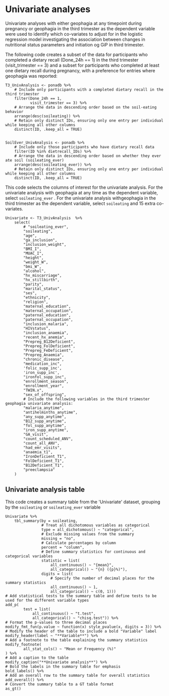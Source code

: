# Univariate analyses
Univariate analyses with either geophagia at any timepoint during pregnancy or geophagia in the third trimester as the dependent variable were used to identify which co-variates to adjust for in the logistic regression model investigating the association between changes in nutritional status parameters and initiation og GiP in third trimester. 

The following code creates a subset of the data for participants who completed a dietary recall (Done_24h == 1) in the third trimester (visit_trimester == 3) and a subset for participants who completed at least one dietary recall during pregnancy, with a preference for entries where geophagia was reported:

```{r}
T3_UnivAnalysis <- ponadb %>%
    # Include only participants with a completed dietary recall in the third trimester
    filter(Done_24h == 1,
           visit_trimester == 3) %>% 
    # Arrange the data in descending order based on the soil-eating behavior
    arrange(desc(soileating)) %>%
    # Retain only distinct IDs, ensuring only one entry per individual while keeping all other columns
    distinct(ID, .keep_all = TRUE)


SoilEver_UnivAnalysis <- ponadb %>%
    # Include only those participants who have dietary recall data
    filter(ID %in% dietrecall_IDs) %>%  
    # Arrange the data in descending order based on whether they ever ate soil (soileating_ever)
    arrange(desc(soileating_ever)) %>%
    # Retain only distinct IDs, ensuring only one entry per individual while keeping all other columns
    distinct(ID, .keep_all = TRUE)

```

This code selects the columns of interest for the univariate analysis. For the univariate analysis with geophagia at any time as the dependent variable, select `soileating_ever` . For the univariate analysis withgeophagia in the third trimester as the dependent variable, select `soileating` and 15 extra co-variates.

```{r}
Univariate <- T3_UnivAnalysis  %>%
    select(
        # "soileating_ever",
        "soileating",
        "age",
        "ga_inclusion",
        "inclusion_weight",
        "BMI_I",
        "MUAC_I",
        "height",
        "weight_W",
        "bmi_W",
        "alcohol",
        "hx_miscarriage",
        "hx_stillbirth",
        "parity",
        "marital_status",
        "ses",
        "ethnicity",
        "religion",
        "maternal_education",
        "maternal_occupation",
        "paternal_education",
        "paternal_occupation",
        "inclusion_malaria",
        "HIVstatus",
        "inclusion_anaemia",
        "recent_hx_anemia",
        "Prepreg_B12Deficient",
        "Prepreg_FolDeficient",
        "Prepreg_FeDeficient",
        "Prepreg_Anaemia",
        "chronic_disease",
        "medication_inc",
        'folic_supp_inc',
        'iron_supp_inc',
        "ironfol_supp_inc",
        "enrollment_season",
        "enrollment_year",
        "TWIN.x",
        "sex_of_offspring",
        # Include the following variables in the third trimester geophagia univariate analysis:
        "malaria_anytime",
        "antihelminths_anytime",
        "any_supp_anytime",
        "B12_supp_anytime",
        "fol_supp_anytime",
        "iron_supp_anytime",
        "GA_visit",
        "count_scheduled_ANV",
        "count_all_ANV",
        "had_emr_visits",
        "anaemia_t1",
        "IronDeficient_T1",
        "FolDeficient_T1",
        "B12Deficient_T1",
        "preeclampsia"
    )
```

## Univariate analysis table
This code creates a summary table from the 'Univariate' dataset, grouping by the `soileating` or `soileating_ever` variable

```{r}
Univariate %>%
    tbl_summary(by = soileating, 
                # Treat all dichotomous variables as categorical
                type = all_dichotomous() ~ "categorical", 
                # Exclude missing values from the summary
                missing = "no",  
                # Calculate percentages by column
                percent = "column",
                # Define summary statistics for continuous and categorical variables
                statistic = list(                    
                    all_continuous() ~ "{mean}",    
                    all_categorical() ~ "{n} ({p}%)"),  
                digits = list(                       
                    # Specify the number of decimal places for the summary statistics
                    all_continuous() ~ 1,           
                    all_categorical() ~ c(0, 1)))
# Add statistical tests to the summary table and define tests to be used for the different variable types
add_p(
        test = list(                            
            all_continuous() ~ "t.test",       
            all_categorical() ~ "chisq.test")) %>%  
# Format the p-values to three decimal places 
modify_fmt_fun(p.value ~ function(x) style_pvalue(x, digits = 3)) %>%
# Modify the header of the table to include a bold "Variable" label
modify_header(label ~ "**Variable**") %>%
# Add a footnote to the table explaining the summary statistics
modify_footnote(
        all_stat_cols() ~ "Mean or Frequency (%)"  
) %>%
# Add a caption to the table
modify_caption("**Univariate analysis**") %>%
# Bold the labels in the summary table for emphasis
bold_labels() %>%
# Add an overall row to the summary table for overall statistics
add_overall() %>%
# Convert the summary table to a GT table format 
as_gt()
```

